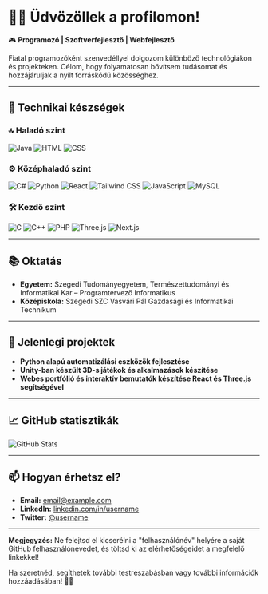 # 👨‍💻 Üdvözöllek a profilomon!

🎮 **Programozó | Szoftverfejlesztő | Webfejlesztő**

Fiatal programozóként szenvedéllyel dolgozom különböző technológiákon és projekteken. Célom, hogy folyamatosan bővítsem tudásomat és hozzájáruljak a nyílt forráskódú közösséghez.

---

## 🧰 Technikai készségek

### 🔝 Haladó szint

![Java](https://skillicons.dev/icons?i=java) ![HTML](https://skillicons.dev/icons?i=html) ![CSS](https://skillicons.dev/icons?i=css)

### ⚙️ Középhaladó szint

![C#](https://skillicons.dev/icons?i=csharp) ![Python](https://skillicons.dev/icons?i=python) ![React](https://skillicons.dev/icons?i=react) ![Tailwind CSS](https://skillicons.dev/icons?i=tailwind) ![JavaScript](https://skillicons.dev/icons?i=javascript) ![MySQL](https://skillicons.dev/icons?i=mysql)

### 🛠️ Kezdő szint

![C](https://skillicons.dev/icons?i=c) ![C++](https://skillicons.dev/icons?i=cpp) ![PHP](https://skillicons.dev/icons?i=php) ![Three.js](https://skillicons.dev/icons?i=threejs) ![Next.js](https://skillicons.dev/icons?i=nextjs)

---

## 📚 Oktatás

- **Egyetem:** Szegedi Tudományegyetem, Természettudományi és Informatikai Kar – Programtervező Informatikus
- **Középiskola:** Szegedi SZC Vasvári Pál Gazdasági és Informatikai Technikum

---

## 🌱 Jelenlegi projektek

- **Python alapú automatizálási eszközök fejlesztése**
- **Unity-ban készült 3D-s játékok és alkalmazások készítése**
- **Webes portfólió és interaktív bemutatók készítése React és Three.js segítségével**

---

## 📈 GitHub statisztikák

![GitHub Stats](https://github-readme-stats.vercel.app/api?username=felhasználónév&show_icons=true&hide_title=true&count_private=true&hide=prs&theme=radical)

---

## 📫 Hogyan érhetsz el?

- **Email:** [email@example.com](mailto:email@example.com)
- **LinkedIn:** [linkedin.com/in/username](https://www.linkedin.com/in/username)
- **Twitter:** [@username](https://twitter.com/username)

---

**Megjegyzés:** Ne felejtsd el kicserélni a "felhasználónév" helyére a saját GitHub felhasználónevedet, és töltsd ki az elérhetőségeidet a megfelelő linkekkel!

Ha szeretnéd, segíthetek további testreszabásban vagy további információk hozzáadásában! 📄✨

